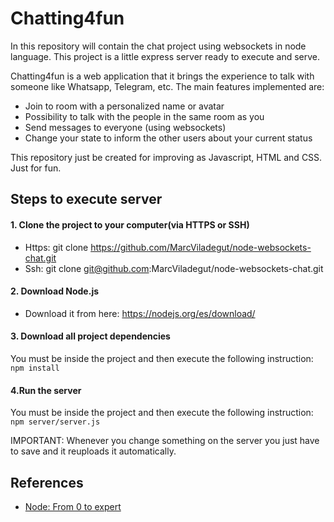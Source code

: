 # Chatting4fun

In this repository will contain the chat project using websockets in node language. This project is a little express server ready to execute and serve.

Chatting4fun is a web application that it brings the experience to talk with someone like Whatsapp, Telegram, etc. The main features implemented are:
- Join to room with a personalized name or avatar
- Possibility to talk with the people in the same room as you
- Send messages to everyone (using websockets)
- Change your state to inform the other users about your current status

This repository just be created for improving as Javascript, HTML and CSS. Just for fun.

## Steps to execute server

#### 1. Clone the project to your computer(via HTTPS or SSH)
- Https: git clone https://github.com/MarcViladegut/node-websockets-chat.git
- Ssh: git clone git@github.com:MarcViladegut/node-websockets-chat.git

#### 2. Download Node.js
- Download it from here: https://nodejs.org/es/download/

#### 3. Download all project dependencies
You must be inside the project and then execute the following instruction:
```npm install```

#### 4.Run the server
You must be inside the project and then execute the following instruction:
``` npm server/server.js ```

IMPORTANT: Whenever you change something on the server you just have to save and it reuploads it automatically.

## References

- [Node: From 0 to expert](https://www.udemy.com/course/node-de-cero-a-experto/)
